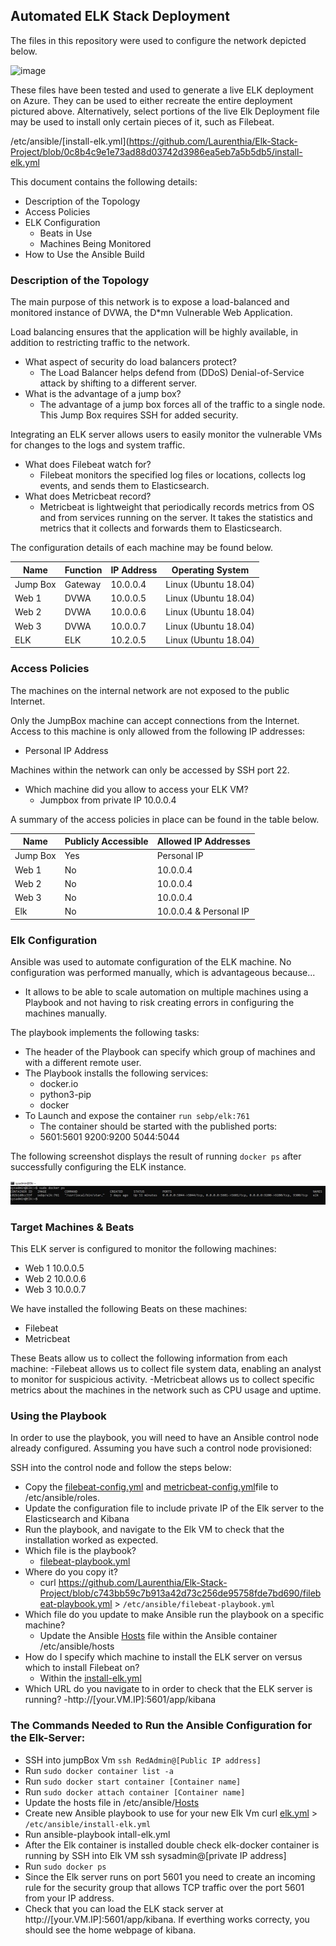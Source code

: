 ## Automated ELK Stack Deployment

The files in this repository were used to configure the network depicted below.

![image](https://user-images.githubusercontent.com/77760636/120901997-1da8d880-c5fb-11eb-942e-d260f01edf5f.png)


These files have been tested and used to generate a live ELK deployment on Azure. They can be used to either recreate the entire deployment pictured above. Alternatively, select portions of the live Elk Deployment file may be used to install only certain pieces of it, such as Filebeat.

  /etc/ansible/[install-elk.yml](https://github.com/Laurenthia/Elk-Stack-Project/blob/0c8b4c9e1e73ad88d03742d3986ea5eb7a5b5db5/install-elk.yml

This document contains the following details:
- Description of the Topology
- Access Policies
- ELK Configuration
  - Beats in Use
  - Machines Being Monitored
- How to Use the Ansible Build


### Description of the Topology

The main purpose of this network is to expose a load-balanced and monitored instance of DVWA, the D*mn Vulnerable Web Application.

Load balancing ensures that the application will be highly available, in addition to restricting traffic to the network.
- What aspect of security do load balancers protect? 
  -   The Load Balancer helps defend from (DDoS) Denial-of-Service attack by shifting to a different server. 
- What is the advantage of a jump box? 
  -   The advantage of a jump box forces all of the traffic to a single node. This Jump Box requires SSH for added security. 

Integrating an ELK server allows users to easily monitor the vulnerable VMs for changes to the logs and system traffic.
- What does Filebeat watch for?
  - Filebeat monitors the specified log files or locations, collects log events, and sends them to Elasticsearch. 
- What does Metricbeat record?
  - Metricbeat is lightweight that periodically records metrics from OS and from services running on the server. It takes the statistics and metrics that it collects and forwards them to Elasticsearch. 

The configuration details of each machine may be found below.

| Name     | Function | IP Address | Operating System |
|----------|----------|------------|------------------|
| Jump Box | Gateway  | 10.0.0.4   | Linux (Ubuntu 18.04)           |
| Web 1    | DVWA     | 10.0.0.5   | Linux (Ubuntu 18.04)           |
| Web 2    | DVWA     | 10.0.0.6   | Linux (Ubuntu 18.04)           |
| Web 3    | DVWA     | 10.0.0.7   | Linux (Ubuntu 18.04)           |
| ELK      | ELK      | 10.2.0.5   | Linux (Ubuntu 18.04)           |

### Access Policies

The machines on the internal network are not exposed to the public Internet. 

Only the JumpBox machine can accept connections from the Internet. Access to this machine is only allowed from the following IP addresses:
- Personal IP Address

Machines within the network can only be accessed by SSH port 22.
- Which machine did you allow to access your ELK VM? 
  - Jumpbox from private IP 10.0.0.4 

A summary of the access policies in place can be found in the table below.

| Name     | Publicly Accessible | Allowed IP Addresses |
|----------|---------------------|----------------------|
| Jump Box | Yes                  | Personal IP          |
| Web 1    | No                  | 10.0.0.4             |
| Web 2    | No                  | 10.0.0.4             |
| Web 3    | No                  | 10.0.0.4             |
| Elk      | No                  | 10.0.0.4 & Personal IP|

### Elk Configuration

Ansible was used to automate configuration of the ELK machine. No configuration was performed manually, which is advantageous because...
- It allows to be able to scale automation on multiple machines using a Playbook and not having to risk creating errors in configuring the machines manually.

The playbook implements the following tasks:
 - The header of the Playbook can specify which group of machines and with a different remote user.
 - The Playbook installs the following services:
   -  docker.io
   - python3-pip
   - docker
- To Launch and expose the container `run sebp/elk:761` 
   - The container should be started with the published ports:
   - 5601:5601 9200:9200 5044:5044   

The following screenshot displays the result of running `docker ps` after successfully configuring the ELK instance.

![image](https://github.com/Laurenthia/Elk-Stack-Project/blob/92a61aa6e847d016c846315c9b11c1558e90efc1/Elkteam_Docker_ps.png)

### Target Machines & Beats
This ELK server is configured to monitor the following machines:
- Web 1 10.0.0.5
- Web 2 10.0.0.6
- Web 3 10.0.0.7

We have installed the following Beats on these machines:
- Filebeat
- Metricbeat

These Beats allow us to collect the following information from each machine:
-Filebeat allows us to collect file system data, enabling an analyst to monitor for suspicious activity.
-Metricbeat allows us to collect specific metrics about the machines in the network such as CPU usage and uptime. 

### Using the Playbook
In order to use the playbook, you will need to have an Ansible control node already configured. Assuming you have such a control node provisioned: 

SSH into the control node and follow the steps below:
- Copy the [filebeat-config.yml](https://github.com/Laurenthia/Elk-Stack-Project/blob/7d02655467eca20f2e33ce092bd37f3b12cba20e/filebeat-config.yml) and [metricbeat-config.yml](https://github.com/Laurenthia/Elk-Stack-Project/blob/0c8b4c9e1e73ad88d03742d3986ea5eb7a5b5db5/metricbeat-config.yml)file to /etc/ansible/roles.
- Update the configuration file to include private IP of the Elk server to the Elasticsearch and Kibana
- Run the playbook, and navigate to the Elk VM to check that the installation worked as expected.
- Which file is the playbook? 
  - [filebeat-playbook.yml](https://github.com/Laurenthia/Elk-Stack-Project/blob/c743bb59c7b913a42d73c256de95758fde7bd690/filebeat-playbook.yml)
- Where do you copy it?
  -  curl https://github.com/Laurenthia/Elk-Stack-Project/blob/c743bb59c7b913a42d73c256de95758fde7bd690/filebeat-playbook.yml > `/etc/ansible/filebeat-playbook.yml`
- Which file do you update to make Ansible run the playbook on a specific machine?
  -  Update the Ansible [Hosts](https://github.com/Laurenthia/Elk-Stack-Project/blob/190ee4fb4680ad393dbaca2aa173d5fe264af010/Hosts) file within the Ansible container /etc/ansible/hosts
- How do I specify which machine to install the ELK server on versus which to install Filebeat on?
  - Within the [install-elk.yml](https://github.com/Laurenthia/Elk-Stack-Project/blob/26d5ae911b18cd17d7612c40b87b982745b93bbf/install-elk.yml)
- Which URL do you navigate to in order to check that the ELK server is running?
  -http://[your.VM.IP]:5601/app/kibana 

### The Commands Needed to Run the Ansible Configuration for the Elk-Server:

- SSH into jumpBox Vm `ssh RedAdmin@[Public IP address]`
- Run `sudo docker container list -a`
- Run `sudo docker start container [Container name]`
- Run `sudo docker attach container [Container name]`
- Update the hosts file in /etc/ansible/[Hosts](https://github.com/Laurenthia/Elk-Stack-Project/blob/190ee4fb4680ad393dbaca2aa173d5fe264af010/Hosts)
- Create new Ansible playbook to use for your new Elk Vm curl [elk.yml](https://github.com/Laurenthia/Elk-Stack-Project/blob/26d5ae911b18cd17d7612c40b87b982745b93bbf/install-elk.yml) > `/etc/ansible/install-elk.yml`
- Run ansible-playbook intall-elk.yml
- After the Elk container is installed double check elk-docker container is running by SSH into Elk VM ssh sysadmin@[private IP address]
- Run `sudo docker ps`
- Since the Elk server runs on port 5601 you need to create an incoming rule for the security group that allows TCP traffic over the port 5601 from your IP address.
- Check that you can load the ELK stack server at http://[your.VM.IP]:5601/app/kibana.
If everthing works correcty, you should see the home webpage of kibana.
